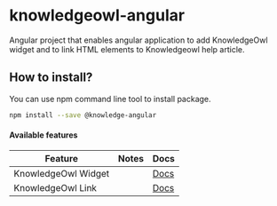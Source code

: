 # knowledgeowl-angular

Angular project that enables angular application to add KnowledgeOwl widget and to link HTML elements to Knowledgeowl help article.

## How to install?

You can use npm command line tool to install package.

```sh
npm install --save @knowledge-angular
```

#### Available features

| Feature             | Notes | Docs      |
| ------------------- | ----- | --------- |
| KnowledgeOwl Widget |       | [Docs][0] |
| KnowledgeOwl Link   |       | [Docs][0] |

[0]: https://github.com/scheduleonce/knowledgeowl-angular/tree/master/src/lib/knowledge-owl-widget
[2]: https://github.com/scheduleonce/knowledgeowl-angular/tree/master/src/lib/knowledge-owl-link
